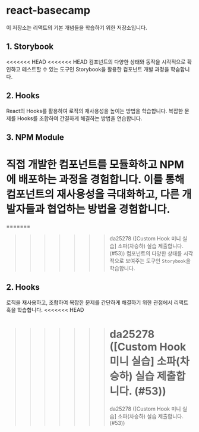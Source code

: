 # react-basecamp

이 저장소는 리액트의 기본 개념들을 학습하기 위한 저장소입니다.

## 1. Storybook

<<<<<<< HEAD
<<<<<<< HEAD
컴포넌트의 다양한 상태와 동작을 시각적으로 확인하고 테스트할 수 있는 도구인 Storybook을 활용한 컴포넌트 개발 과정을 학습합니다.

## 2. Hooks

React의 Hooks를 활용하여 로직의 재사용성을 높이는 방법을 학습합니다. 복잡한 문제를 Hooks를 조합하여 간결하게 해결하는 방법을 연습합니다.

## 3. NPM Module

# 직접 개발한 컴포넌트를 모듈화하고 NPM에 배포하는 과정을 경험합니다. 이를 통해 컴포넌트의 재사용성을 극대화하고, 다른 개발자들과 협업하는 방법을 경험합니다.

=======

> > > > > > > da25278 ([Custom Hook 미니 실습] 소파(차승하) 실습 제출합니다. (#53))
> > > > > > > 컴포넌트의 다양한 상태를 시각적으로 보여주는 도구인 `Storybook`을 학습합니다.

## 2. Hooks

로직을 재사용하고, 조합하여 복잡한 문제를 간단하게 해결하기 위한 관점에서 리액트 훅을 학습합니다.
<<<<<<< HEAD

> > > > > > > # da25278 ([Custom Hook 미니 실습] 소파(차승하) 실습 제출합니다. (#53))
> > > > > > >
> > > > > > > da25278 ([Custom Hook 미니 실습] 소파(차승하) 실습 제출합니다. (#53))
